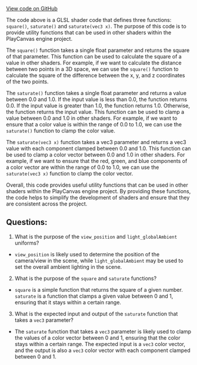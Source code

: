 [View code on GitHub](https://github.com/playcanvas/engine/src/scene/shader-lib/chunks/lit/frag/base.js)

The code above is a GLSL shader code that defines three functions: `square()`, `saturate()` and `saturate(vec3 x)`. The purpose of this code is to provide utility functions that can be used in other shaders within the PlayCanvas engine project.

The `square()` function takes a single float parameter and returns the square of that parameter. This function can be used to calculate the square of a value in other shaders. For example, if we want to calculate the distance between two points in a 3D space, we can use the `square()` function to calculate the square of the difference between the x, y, and z coordinates of the two points.

The `saturate()` function takes a single float parameter and returns a value between 0.0 and 1.0. If the input value is less than 0.0, the function returns 0.0. If the input value is greater than 1.0, the function returns 1.0. Otherwise, the function returns the input value. This function can be used to clamp a value between 0.0 and 1.0 in other shaders. For example, if we want to ensure that a color value is within the range of 0.0 to 1.0, we can use the `saturate()` function to clamp the color value.

The `saturate(vec3 x)` function takes a vec3 parameter and returns a vec3 value with each component clamped between 0.0 and 1.0. This function can be used to clamp a color vector between 0.0 and 1.0 in other shaders. For example, if we want to ensure that the red, green, and blue components of a color vector are within the range of 0.0 to 1.0, we can use the `saturate(vec3 x)` function to clamp the color vector.

Overall, this code provides useful utility functions that can be used in other shaders within the PlayCanvas engine project. By providing these functions, the code helps to simplify the development of shaders and ensure that they are consistent across the project.
## Questions: 
 1. What is the purpose of the `view_position` and `light_globalAmbient` uniforms?
- `view_position` is likely used to determine the position of the camera/view in the scene, while `light_globalAmbient` may be used to set the overall ambient lighting in the scene.

2. What is the purpose of the `square` and `saturate` functions?
- `square` is a simple function that returns the square of a given number. `saturate` is a function that clamps a given value between 0 and 1, ensuring that it stays within a certain range.

3. What is the expected input and output of the `saturate` function that takes a `vec3` parameter?
- The `saturate` function that takes a `vec3` parameter is likely used to clamp the values of a color vector between 0 and 1, ensuring that the color stays within a certain range. The expected input is a `vec3` color vector, and the output is also a `vec3` color vector with each component clamped between 0 and 1.